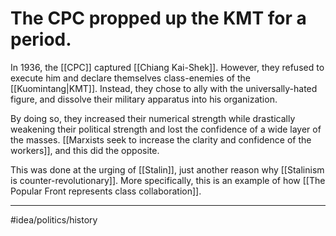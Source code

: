 # The CPC propped up the KMT for a period.
In 1936, the [[CPC]] captured [[Chiang Kai-Shek]]. However, they refused to execute him and declare themselves class-enemies of the [[Kuomintang|KMT]]. Instead, they chose to ally with the universally-hated figure, and dissolve their military apparatus into his organization. 

By doing so, they increased their numerical strength while drastically weakening their political strength and lost the confidence of a wide layer of the masses. [[Marxists seek to increase the clarity and confidence of the workers]], and this did the opposite. 

This was done at the urging of [[Stalin]], just another reason why [[Stalinism is counter-revolutionary]]. More specifically, this is an example of how [[The Popular Front represents class collaboration]]. 

---
#idea/politics/history 

[1]: https://www.marxist.com/chinese-comminist-party-1927-37-part-1.htm